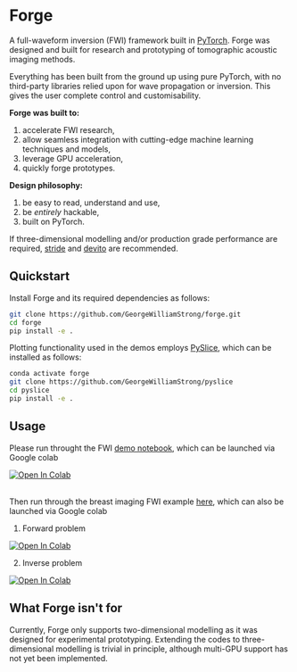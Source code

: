 # Forge

A full-waveform inversion (FWI) framework built in [PyTorch](https://pytorch.org/). Forge was designed and built for research and prototyping of tomographic acoustic imaging methods.

Everything has been built from the ground up using pure PyTorch, with no third-party libraries relied upon for wave propagation or inversion. This gives the user complete control and customisability.

**Forge was built to:**
1. accelerate FWI research,
2. allow seamless integration with cutting-edge machine learning techniques and models,
4. leverage GPU acceleration,
5. quickly forge prototypes.

**Design philosophy:**
1. be easy to read, understand and use,
2. be *entirely* hackable,
3. built on PyTorch.

If three-dimensional modelling and/or production grade performance are required, [stride](https://www.stride.codes/) and [devito](https://www.devitoproject.org/) are recommended.

## Quickstart

Install Forge and its required dependencies as follows:
```sh
git clone https://github.com/GeorgeWilliamStrong/forge.git
cd forge
pip install -e .
```

Plotting functionality used in the demos employs [PySlice](https://github.com/GeorgeWilliamStrong/pyslice), which can be installed as follows:

```sh
conda activate forge
git clone https://github.com/GeorgeWilliamStrong/pyslice
cd pyslice
pip install -e .
```

## Usage

Please run throught the FWI [demo notebook](https://github.com/GeorgeWilliamStrong/forge/blob/main/examples/forge-demo.ipynb), which can be launched via Google colab 

<a target="_blank" href="https://colab.research.google.com/github/GeorgeWilliamStrong/forge/blob/dev-refactor/examples/forge-demo.ipynb">
  <img src="https://colab.research.google.com/assets/colab-badge.svg" alt="Open In Colab"/>
</a><br/><br/>

Then run through the breast imaging FWI example [here](https://github.com/GeorgeWilliamStrong/forge/tree/main/examples/breast2D), which can also be launched via Google colab

1. Forward problem <a target="_blank" href="https://colab.research.google.com/github/GeorgeWilliamStrong/forge/blob/main/examples/breast2D/forward.ipynb">
  <img src="https://colab.research.google.com/assets/colab-badge.svg" alt="Open In Colab"/>
</a>

2. Inverse problem <a target="_blank" href="https://colab.research.google.com/github/GeorgeWilliamStrong/forge/blob/main/examples/breast2D/inverse.ipynb">
  <img src="https://colab.research.google.com/assets/colab-badge.svg" alt="Open In Colab"/>
</a>

## What Forge isn't for
Currently, Forge only supports two-dimensional modelling as it was designed for experimental prototyping. Extending the codes to three-dimensional modelling is trivial in principle, although multi-GPU support has not yet been implemented.
